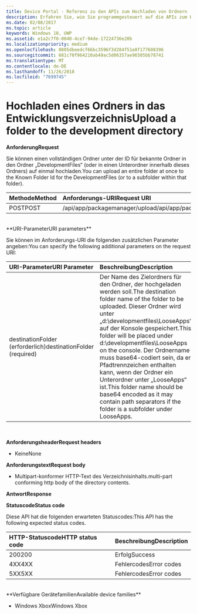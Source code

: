 ```yaml
---
title: Device Portal - Referenz zu den APIs zum Hochladen von Ordnern
description: Erfahren Sie, wie Sie programmgesteuert auf die APIs zum Hochladen von Ordnern zugreifen.
ms.date: 02/08/2017
ms.topic: article
keywords: Windows 10, UWP
ms.assetid: e1a2c7f0-0040-4ce7-94de-17224736e20b
ms.localizationpriority: medium
ms.openlocfilehash: 0805dbeedcf66bc3596f3d284f51e8f177608396
ms.sourcegitcommit: 681c70f964210ab49ac5d06357ae96505bb78741
ms.translationtype: MT
ms.contentlocale: de-DE
ms.lasthandoff: 11/26/2018
ms.locfileid: "7699745"
---
```

# <a name="upload-a-folder-to-the-development-directory"></a><span data-ttu-id="368b3-104">Hochladen eines Ordners in das Entwicklungsverzeichnis</span><span class="sxs-lookup"><span data-stu-id="368b3-104">Upload a folder to the development directory</span></span>

**<span data-ttu-id="368b3-105">Anforderung</span><span class="sxs-lookup"><span data-stu-id="368b3-105">Request</span></span>**

<span data-ttu-id="368b3-106">Sie können einen vollständigen Ordner unter der ID für bekannte Ordner in den Ordner „DevelopmentFiles“ (oder in einen Unterordner innerhalb dieses Ordners) auf einmal hochladen.</span><span class="sxs-lookup"><span data-stu-id="368b3-106">You can upload an entire folder at once to the Known Folder Id for the DevelopmentFiles (or to a subfolder within that folder).</span></span>

<span data-ttu-id="368b3-107">Methode</span><span class="sxs-lookup"><span data-stu-id="368b3-107">Method</span></span>      | <span data-ttu-id="368b3-108">Anforderungs-URI</span><span class="sxs-lookup"><span data-stu-id="368b3-108">Request URI</span></span>
:------     | :------
<span data-ttu-id="368b3-109">POST</span><span class="sxs-lookup"><span data-stu-id="368b3-109">POST</span></span> | <span data-ttu-id="368b3-110">/api/app/packagemanager/upload</span><span class="sxs-lookup"><span data-stu-id="368b3-110">/api/app/packagemanager/upload</span></span> 
<br />
**<span data-ttu-id="368b3-111">URI-Parameter</span><span class="sxs-lookup"><span data-stu-id="368b3-111">URI parameters</span></span>**

<span data-ttu-id="368b3-112">Sie können im Anforderungs-URI die folgenden zusätzlichen Parameter angeben:</span><span class="sxs-lookup"><span data-stu-id="368b3-112">You can specify the following additional parameters on the request URI:</span></span>

<span data-ttu-id="368b3-113">URI-Parameter</span><span class="sxs-lookup"><span data-stu-id="368b3-113">URI Parameter</span></span>      | <span data-ttu-id="368b3-114">Beschreibung</span><span class="sxs-lookup"><span data-stu-id="368b3-114">Description</span></span>
:------     | :-----
<span data-ttu-id="368b3-115">destinationFolder (erforderlich)</span><span class="sxs-lookup"><span data-stu-id="368b3-115">destinationFolder  (required)</span></span> | <span data-ttu-id="368b3-116">Der Name des Zielordners für den Ordner, der hochgeladen werden soll.</span><span class="sxs-lookup"><span data-stu-id="368b3-116">The destination folder name of the folder to be uploaded.</span></span> <span data-ttu-id="368b3-117">Dieser Ordner wird unter „d:\developmentfiles\LooseApps“ auf der Konsole gespeichert.</span><span class="sxs-lookup"><span data-stu-id="368b3-117">This folder will be placed under d:\developmentfiles\LooseApps on the console.</span></span> <span data-ttu-id="368b3-118">Der Ordnername muss base64-codiert sein, da er Pfadtrennzeichen enthalten kann, wenn der Ordner ein Unterordner unter „LooseApps“ ist.</span><span class="sxs-lookup"><span data-stu-id="368b3-118">This folder name should be base64 encoded as it may contain path separators if the folder is a subfolder under LooseApps.</span></span>
<br />

**<span data-ttu-id="368b3-119">Anforderungsheader</span><span class="sxs-lookup"><span data-stu-id="368b3-119">Request headers</span></span>**

- <span data-ttu-id="368b3-120">Keine</span><span class="sxs-lookup"><span data-stu-id="368b3-120">None</span></span>

**<span data-ttu-id="368b3-121">Anforderungstext</span><span class="sxs-lookup"><span data-stu-id="368b3-121">Request body</span></span>**

- <span data-ttu-id="368b3-122">Multipart-konformer HTTP-Text des Verzeichnisinhalts.</span><span class="sxs-lookup"><span data-stu-id="368b3-122">multi-part conforming http body of the directory contents.</span></span>

**<span data-ttu-id="368b3-123">Antwort</span><span class="sxs-lookup"><span data-stu-id="368b3-123">Response</span></span>**

**<span data-ttu-id="368b3-124">Statuscode</span><span class="sxs-lookup"><span data-stu-id="368b3-124">Status code</span></span>**

<span data-ttu-id="368b3-125">Diese API hat die folgenden erwarteten Statuscodes:</span><span class="sxs-lookup"><span data-stu-id="368b3-125">This API has the following expected status codes.</span></span>

<span data-ttu-id="368b3-126">HTTP-Statuscode</span><span class="sxs-lookup"><span data-stu-id="368b3-126">HTTP status code</span></span>      | <span data-ttu-id="368b3-127">Beschreibung</span><span class="sxs-lookup"><span data-stu-id="368b3-127">Description</span></span>
:------     | :-----
<span data-ttu-id="368b3-128">200</span><span class="sxs-lookup"><span data-stu-id="368b3-128">200</span></span> | <span data-ttu-id="368b3-129">Erfolg</span><span class="sxs-lookup"><span data-stu-id="368b3-129">Success</span></span>
<span data-ttu-id="368b3-130">4XX</span><span class="sxs-lookup"><span data-stu-id="368b3-130">4XX</span></span> | <span data-ttu-id="368b3-131">Fehlercodes</span><span class="sxs-lookup"><span data-stu-id="368b3-131">Error codes</span></span>
<span data-ttu-id="368b3-132">5XX</span><span class="sxs-lookup"><span data-stu-id="368b3-132">5XX</span></span> | <span data-ttu-id="368b3-133">Fehlercodes</span><span class="sxs-lookup"><span data-stu-id="368b3-133">Error codes</span></span>
<br />
**<span data-ttu-id="368b3-134">Verfügbare Gerätefamilien</span><span class="sxs-lookup"><span data-stu-id="368b3-134">Available device families</span></span>**

* <span data-ttu-id="368b3-135">Windows Xbox</span><span class="sxs-lookup"><span data-stu-id="368b3-135">Windows Xbox</span></span>

